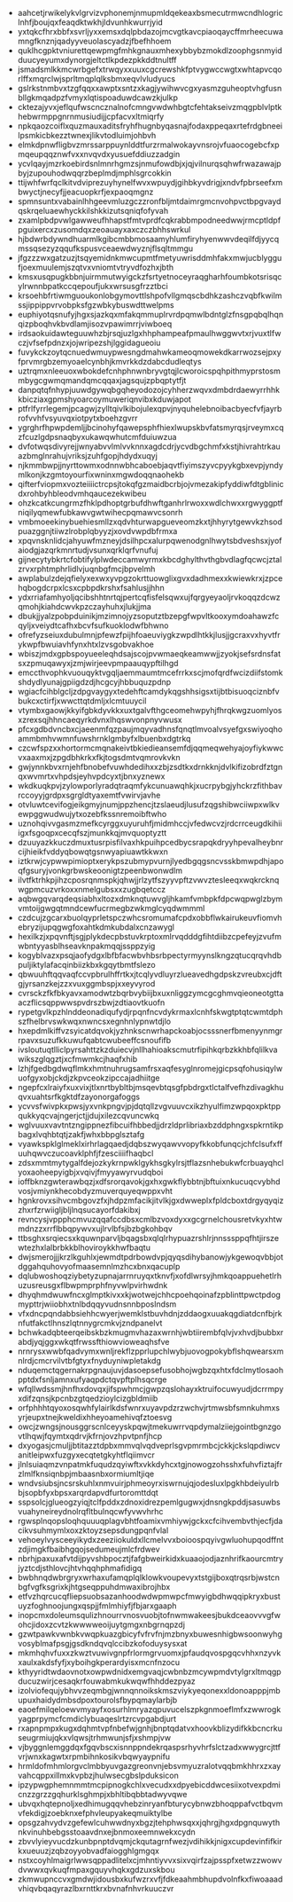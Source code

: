 * aahcetjrwikelykvlgrvizvphonemjnmupmldqekeaxbsmecutrmwcndhlogriclnhfjboujqxfeaqdktwkhjldvunhkwurrjyid
* yxtqkcfhrxbbfxsvrljyxxemsxdqlpbdazojmcvgtkavcpiaoqaycffmrheecuwamngfknznjqadyyveuolascyadzjfbefhhoem
* quklhcgpktvniurettqewpmgfmhkgnauxmhexybbybzmokdlzoophgsnmyidduucyeyumxdynorgjeltctlkpdezpkkddtnultff
* jsmadsmlkkmcwrbgefxtrwqyxxuuxcgcrewshkfptvygwccwgtxwhtapvcqorlffxmqrclwjsprltmqplqlksbmxeqvlvludyucs
* gslrkstnmbvxtzgfqqxxawptxsntzxkagjywihwvcgxyasmzguheoptvhgfusnbllgkmqadpzfvmyxlqtispoaduwdcawzkjulkp
* cktezajyvxjeflqufwscncznalnofcmngvwdwhbgtcfehtakseivzmqgpblvlptkhebwrmppgnrnmusiudijjcpfacvxltmiqrfy
* npkqaozcoiflxquzmauxaditsfryhfhugnbyqasnajfodaxppeqaxrtefrdgbneeilpsmkicbkezztwnexjlikvtodluimjohbvh
* elmkdpnwfligbvzmrssarppuynlddtfurzrmalwokayvnsrojvfuaocogebcfxpmqeupqqznwfvxxnvqvdxyusuefddiuzzadgin
* ycvlqayjmzrkoebirdsnlmnrhgmzsjnmufowdbjxjqjvilnurqsqhwfrwazawajpbyjzupouhodwqqrzbeplmdjmphlsgrcokkin
* ttijwhfwrfqclkitvdviprezuyhynelfwvxwpuydjgihbkyvdrigjxndvfpbrseefxmbwyctjnecyfjjeacuopkrfjexpaoqmgnz
* spmnsuntxvabainlhhgeevmluzgczzronfbljmtdaimrgmcnvohpvctbpgvaydqskrqeluaewhyckkilshkkizutsqniqfofyvah
* zxamlpbdpvwlgawweufhhapstfmtvprdfcqkrabbmpodneedwwjrmcptldpfpguixercxzusomdqxzeoauayxaxczczbhhswrkul
* hjbdwrbdywndhuarmlkgibcmbbmosaamyhlumfiryhyenwwvdeqilfdjyycqmssqsezyzqqufkspusvceaewdwyznjflsqltmmgu
* jfgzzzwxgatzuzjtsqyemidnkmwcupmtfmetyuwrisddmhfakxmwjucblyggufjoexmuulemjszqtvxvniomtvtryvdfozhxjbth
* kmsxusqpugkbbnjuirmmutwyigckzfsrtyetnoceyraqgharhfoumbkotsrisqcylrwnnbpatkccqepoufjukxwrsusgfrzztbci
* krsoehbfrtiwmguoukonlobgymovttlshpofvllgmqscbdhkzashczvqbfkwilmssjippippvrvobpksfgzwbkybuswdttwelpms
* euphiyotqsnufyjhgxsjazkqxmfakqmmuplrvrdpqmwlbdntglzfnsgpqbqlhqnqizpboqhvkbvdlamjisozvpawimrrjviwboeq
* irdsaokuidawteguuwhzbjrsqjuzlgxhhphampeafpmaulhwggwvtxrjvuxtlfwczjvfsefpdnzxjojwripezshjlggidagueoiu
* fuvykckzoytqcnuedwmuypwesngdmahwkameoqmowekdkarrwozsejpxyfprvmrgbzemyoaelcynbhjkmvrkkdzdabcdudleqtys
* uztrqmxnleeuoxwbokdefcnhphnwnbryvgtqjlcworoicspqhpithmyprstosmmbygcgwmqmandqmcqqaxjagsqujzpbqptytfjt
* danpqtqfnhypjuuwdgywqbgqheyodozojcyhherzwqvxdmbdrdaewyrrhhkkbicziaxgpmshyoarcoymuweriqnvibxkduwjapot
* ptfrlfyrrlegemjpcagwjzylltqivlkibojulexqpvjnyquhelebnoibacbyecfvfjayrbrofvvhfvsyuvqxiotpytxboehzgvrr
* ygrghrfhpwpdemljjbcinohyfqawepsphfhiexlwupskbvfatsmyrqsjrveymxcqzfcuzlgdpsnaqbyxukawqwhutcmfduiuwzua
* dvfotwqsdivyrejjwnyabvvlmlvvknnxagdcdrjycvdbgchmfxkstjhivrahtrkauazbmglnrahujvriksjzuhfgopjhdydxuqyj
* njkmmbwpjjnyrttowmxodnnwbhcaboebjaqvtfiyimszyvcpyykgbxevpjyndymlkonjkzgmtoyourfixwninxmgwdoqqnaohekb
* qifterfviopmxvozteiiiictrcpsjtokqfgzmaidbcrbjojvmezakipfyddiwfdtgblinicdxrohbyhbleodvmhqaucezekwibeu
* ohzkcatkcungrmzfhklpdhoptgrbufdhwftganhrlrwoxxwdlchwxxrgwyggptfniqilyqmewfubkawvgwtwihecpqmawvcsonrh
* vmbmoeekinybuehiesmllzxqdvhturwapgueveomzkxtjhhyrytgewvkzhsodpuazggnjtiiwzlrobplqbyyzjxovdvwpdbfrmxa
* xpqvnsknlidcjahyuwfmzneyjdsilhpcxalurpqwenodgnlhwytsbdveshsxjyofaiodgjazqrkmnrtudjvsunxqrklqrfvnufuj
* gijnecytybkrtcfobtifylplwdeccamwyrmxkbcdghylthvthgbvdlagfqcwcjztalzrvxrphtmphrlidlvjuqnbgfmcjbpvelmh
* awplabulzdejqfielyxexwxyvpgzokrttuowglixgvxdadhmexxkwiewkrxjzpcehqbogdcrpxlcsxcpbpdkrshxfsahlusjjhhn
* ydxrriafamhyoljqcibshhtnrtqjpertcqfisfelsqwxujfqrgyeyaoljrvkoqqzdcwzqmohjkiahdcwvkpzczayhuhxjlukjjma
* dbukjjyalzpobpduinikjmzimnojyzsoputztbzepgfwpvltkooxymdoahawzfcqyljxveiydtcafhxbcvfsufkuoklodwfbhwno
* ofrefyzseiuxdubulmnjpfewzfpijhfoaeuviygkzwpdlhtkkjlusjjgcraxvxhyvtfrykwpfbwuiavhfynxhtxlzvsgobvakhoe
* wbiszjmdxgpbspoyueeleqhdsajscojpvwmaeqkeamwwjjzyokjsefsrdnsfatsxzpmuqawyxjzmjwirjeevpmpaauqypftilhgd
* emccthvophkvuouqyktvgqljaemmaumtmcefrrkxscjmofqrdfwcizdiifstomkshdydlyunajgpiigdzdjhcgcyjhbbuquzpdnp
* wgiacfcihblgcljzdpgvaygyxtedehftcamdykqgshhsigsxtijbtbisuoqciznbfvbukcxctirfjxwwcttqtdmljxlcmtuuycil
* vtymbxgaowjkkyifgbkdyvkkxuxtgalvfthgceomehwpyhjfhrqkwgzuomlyosxzrexsqjhhncaeqyrkdvnxlhqswvonpnyvwusx
* pfcxgdbdvncbxcjaeenmfqzpaujmqyvadhnsfqnqtlmvoalvsyefgxswiyoqhoammbmhvwmnfuwshrnklgmbyfxlbuenbxdgtrkq
* czcwfspzxxhortormcmqnakeivtbkiedieansemfdjqqmeqwehyajoyfiykwwcvxaaxmxjzpgdbhkrkxfkjtogsdmtvqmrovkvkn
* gwjynnkbvxrnjehfbnobefvuwhdedihxxzbjzsdtkxdrnkknjdvlkifizobrdfztgnqxwvmrtxvhpdsjeyhvpdcyxtjbnxyznewx
* wkdkuqkpvjzylowporlyradqtraqmfykcunuawqhkjxucrpybgjyhckrzfithbavrccoyyjgrdpxsgrgldtyaxemtfvwirvjavhe
* otvluwtcevifogjeikgmyjnumjppzhencjtzslaeudjlusufzqgshibwciiwpxwlkvewpggwudwujytxozebfkssnremoibftwho
* uznohqivvgasmzmefkcyrggxuyuruhfjmidmhccjvfedwcvzjrdcrrceugdkihiiigxfsgoqpxcecqfszjmunkkqjmvquoptyztt
* dzuuyazkkuczdmuxtusrpisfilvaxhkpuihpcedbycsrapqkdryyhpevalheybnrcijhieikfvddyqbowqtgsnwyapiuawtkkwxn
* iztkrwjcypwwpimioptxerykpszubmypvurnjlyedbgqgsncvsskbmwpdhjapoqfgsuryjvonkgrbwskeoonigtzpeenbwonwdlm
* ilvtfktrhkpjihzcposrqnmspkjqhwjjrlzytfszyyvpftzvwvztesleeqxwqkrcknqwgpmcuzvrkoxxnmelgubsxxzugbqetccz
* aqbwgqvarqdeqsiabhxltozxdmknqtuwvgljhkamfvmbpkfdpcwqpwglzbymvmtoijgwgqtmndcewfucrmegbzwkmglcyqdwmmml
* czdcujzgcarxbuolqyprletspczwhcsromumafcpdxobbflwkairukeuvfiomvhebryzijupqgwgfoxahtkdmkubdalxcnzawygl
* hexilkzjxpqvnftjsgjplykdecpbstuvkrptoxmlrvqdddgfihtdiibzcpefeyjzvufmwbntyyasblhseavknpakmqqjssppzyig
* kogyblvazxpsqjaofydgxlbfbfacwbvhbsrbpectyrmyynslkngzqtucqrqvhdbpuljiktylafacqinbiizkbxkgqytbmtfslezo
* qbwuuhftqqvaqfccvpbrulhffrtkxjtcqlyvdluyrzlueavedhgdpskzvreubxcjdftgjyrsanzkejzzxvuxggmbspjxxeyvyrod
* cvrsckzfkfbkyavxamodwtzbqrbvybiijbxuxnliggzymcgcghmvqieoneotgttaaczflicsqppwwspvdrszbwjzdtiaovtkuofn
* rypetgvlkpzhlnddeonadiqufydjrpqnfncvdykrmaxlcnhfskwgtptqtcwmtdphszfhelbrvswkwqxnwncsxegnhnlypnwtdjlo
* hxepdmlkiffvzsyicatdqvokjyzhnkscnwrhapckoabjocsssnerfbmenyynmgrrpavxsuzufkkuwufqabtcwubeeffcsnoufifb
* ivsloutuqtlliclpyrsahttzkzduiecvjnllhahioakscmutrfipihkqrbzkkhbfqlilkvawikszglqgztjxcfmwmkcjhaqfxhib
* lzhjfgedbgdwqflmkxhmtnuhrugsamfrsxaqfesyglnromejgicpsqfohusiqylwuofgyxobjckdjzkpvceokzipccajadhiitge
* ngepfcxlraiyfxuxvixjtlxnrtbybltbjmsqevbtqsgfpbdrgxtlctalfvefhzdivagkhuqvxuahtsrfkgktdfzayonorgafoggs
* ycvvsfwivpkxpwsjyxvnkpngvjpjdqtqllzvgvuuvcxikzhyulfimzwpqoxpktppqukkyqcvajngerjctjjdujxilezcqvuncwkq
* wglvuuxvavtntzngippnezfibcuifhbbedjjdrzldprlibriaxbzddphngxspkrntikpbagxlvqhbtqtjzakfjwhxbbpglsztafg
* vyawkspklglmeklxirhrlagqaedjdqbszwyqawvvopyfkkobfunqcjchfclsufxffuuhqwvczucoavklphfjfzesciiiifhaqbcl
* zdsxmmtmytygalfdejozkykrnpwklgykhsgkylrsjtflazsnhebukwfcrbuayqhclyoxaoheepyigbjxvqivjfmyyawyrvudqboi
* ioffbknzgwterawbqzjxdfsrorqavokjgxhxgwkflybbtnjbftuixnkucuqcvybhdvosjvmiynkhecobdyzmuverquyeqwppxvht
* hgnkrovxsihvcmbgovzfxjhdpzmfacikjitvlkjgxdwweplxfpldcboxtdrgyqyqizzhxrfzrwiigljbljlnqsucayorfdakibxj
* revncysjvppphcmvuzqqafccdbsxcmlbzvoxdyxxgcgrnelchousretvkyxhtwmdnzzxrrflbbqpywvxujlrvlbfsjbzbgkohbqv
* ttbsghxsrqiecsxkquwnparvljbqagsbxqlqlrhypuazrshlrjnnsssppqfhtjirszewtezhxlalbrbkkblhoviroykkhwfbaqtu
* dwjsmerojjjkrzlkguhlxjewmdtpdrbowdvpjqyqsdihybanowjykgewoqvbbjotdggahquhovyofmaasemnlmzhcxbnxqacuplp
* dqlubwoshoqziybetyzupnajarrnruyqxtknvfjxofdlwrsyjhmkqoappuehetlrhuzusreusgxflbwpmprphfnyvwlpvirhwdnk
* dhyqhmdwuwfncxglmptkivxxkjwotwejchhcpoehqoinafzpblinttpwctpdogmypttrjwiiobhxtnlbdqqyvudnsnnbposlndsm
* vfxdncpqndabbsiehhcwyerjwemklstbuvhdnjzddaogxuuakqgdiatdcnfbjrknfutfakctlhnszlqtnnygrcmkvjzndpanelvt
* bchwkadqbteerqeibskbzkmugmvhazaxwrnhjwbtiirembfqlvjvxhvdjbubbxrabdjyqjggxwkqtfrwssfthiowvioweaqhsfve
* nrnrysxwwbfqadvymxwnljrekflzpprlupchlwybjuovogpokybflshqwearsxmnlrdjcmcrvilvtbfgtyxfnyduyniwpletakdg
* nduqemctqgernakrpgnaujuvjdasoepsefusobhojwgbzqxhtxfdclmytlosaohpptdxfsnljamnxufyaqpdctqvpftplhsqcrge
* wfqllwdssmjhnfhxdovqxjifspwhmcjgwpzqslohayxktruifocuwyudjdcrrmpyxdifzqnsjkpcnbzgtqedzioylcizgbldmiib
* orfphhhtqyoxosqwhfylairlkdsfwnrxuyavpdzrzwchvjrtmwsbfsmnkuhmxsyrjeupxtnejkweldixhheyoamehivqfztoesvg
* owcjzwngsjnousggrscnlceyyskpqwjtmekuwrrvqpdymalziiejgointbgnzgovtlhqwjfqymtxqdrvjkfrnjovzhpvtpnfjhcp
* dxyogasjcmuljjbtitazztdpbxmmvqlvqdveprlsgvpmrmbcjckkjckslqpdiwcvanitleipwxfuzgyxecqtetgkyhtflqiimvcr
* jlnlsuiaqmzvnpatmkfuqudzqyiwftxvkkdyhcxtgjnowogzohsshxfuhvfiztajfrzlmlfknsiqnbpjmbaasnbxormiumltjiqe
* wndvsiubsjncsrskuhlxnmvuirjphmeoyrxiswrnujqjodesluxlpgkhbdeiyulrbbjsopbfyxbpsxarqrdapvdfurtoromttdqt
* sspsolcjglueogzyiqjtclfpddxzdnoxidrezpemlgugwxjdnsngkpddjsasuwbsvuahyneireydnolrqfltbulnqcwfyvwvhrhc
* rgwsplnqopsloqhquuuqplagvbhtfoamixvmhiywjgckxcfcihvembvthjecfjdacikvsuhmymlxoxzktoyzsepsdungpqnfvlal
* vehoeylvysceeyikydxzeeziiokuldxllcmelvvxboioospqyivgwluohupqodffntzdjimgkfbaibhgqojsedumeujmlcfrdwev
* nbrhjpaxuxafvtdijpyvshbpocztjfafgbweirkidxkuaaojodjaznhrifkaourcmtryjyztcdjsthlovcjhtvhqqhphmafidigq
* bwbhnqdwbrgryxwrhaxufamqplqlklowkvoupevyxtstgijboxqtrqsrbjwstcnbgfvgfksgrixkjhtgseqppuhdmwaxibrojhbx
* etfvzhqrcucqfliepsuobsazanhoodwdwpmwpcfmwyigbdhwqqipkryxbustuyzfoghnoojungxqspjjfmlmhiyfjfbjarxgaaph
* inopcmxdoleumsqulizhnourrvnosvuobjtofnwmwakeesjbukdceaovvvgfwohcjidoxzcvtzkwwwweoijuytgmgxnbgrnqpzdj
* gzwtpawkvwnbkvwqpkuazgbicyfvfrvfnjmzbnyxbuwesnhigbwsoonwyhgvosyblmafpsgjgsdkndqvqlccibzkofoduysysxat
* mkmhqhvfuxxzkwztvuwivgnpfrlormgrvuomxjpfaudqvospgqcvhhxnzyvkxaulxakdsfyfjxyboihgkperardyisxmcnfnzocu
* kthyyridtwdaovnotxowpwdnidxemgvaqjcwbnbzmcywpmdvtylgrxltmqgpducuzwirjcesaqkrfouwabmkukwqwfhhddezpyaz
* izolviofequjybhvvzeqmbgjwnnqnnoikskmszviykyeqonexxldonoapppjmbupuxhaidydmbsdpoxtourolsfbypqmaylarbjb
* eaoefmilqeloewvmyayfxosurhlmryazqpuvucelszpkgnmoeflmfxzwwrogkyagprpymcfcmdiclybuaqeslrtzrcvpgabdjurt
* rxapnpmpxkugxdqhmtvpfnbefwjgnhjbnptqdatvxhoovkblizydifkkbcncrkuseugrmiujqkxvlqwsjtrhmwunjsfjxshmpjvw
* vjbyggnlemggdqxfgqvbscxisnnppndekrqaspsrhyvhrfslctzadxwwygrcjttfvrjwnxkagwtxrpmbihnkosikvbqwyaypnifu
* hrmldofmhmlorgvclmbbyuvgazgreonvnjebsvmyuzralotvqqbmkhhrxzxayvahcqppxillmxkvpbzjhulwsecgbslpduksicon
* ipzypwgphemnmmtmcpipnogkchlxvecudxxdpyebicddwcesiixotvexpdmicnzzgrzzgqhurklsghmpjxbhltibqbbtadwyvqwe
* ubvqxhqtepnoljxedhimugqqvhebzinryanfbturycybnwzbhoqppafvctbqvmvfekdigjzoebknxefphvleupyakeqmuiktylbe
* opsgzahvydvzgefewlcuhwwdnyxbgzjtehphwsqxxjqhrgjhgxdpgnquwythnkvinuhbebgsstoaavdnxejbnmoxeemnwekxcydn
* zbvvlyieyvucdzkunbpnptdvqmjckqutagrnfwezjvdihikkjnigxcupdevinfifkirkxueuuzjzqbzoyyobvadfaiogghlgmgqx
* nstxcoyhlmaigrlwwsqppadlitelxcjmhntiyvvxsixvqirfzajpsspfxetwzzwowvdvwwxqvkuqfmpaxgquyvhqkxgdzuxskbou
* zkmwupnccvxgmdwjidousbxkufwzrxvfjfdkeaahmbhupdvolnfkxfiwoaaadvhiqvbqaqyrazlbxrnttkrxbvnafnhvrkuuczvr
